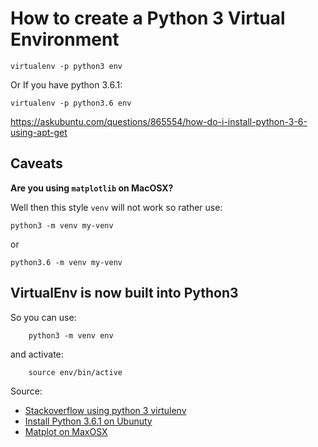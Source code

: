 # How to create a Python 3 Virtual Environment

```
virtualenv -p python3 env
```

Or If you have python 3.6.1:

```
virtualenv -p python3.6 env
```

https://askubuntu.com/questions/865554/how-do-i-install-python-3-6-using-apt-get


## Caveats

**Are you using `matplotlib` on MacOSX?**

Well then this style `venv` will not work so rather use:

    python3 -m venv my-venv

or

    python3.6 -m venv my-venv

## VirtualEnv is now built into Python3

So you can use:

        python3 -m venv env

and activate:

        source env/bin/active

Source: 

* [Stackoverflow using python 3 virtulenv](http://stackoverflow.com/questions/23842713/using-python-3-in-virtualenv)
* [Install Python 3.6.1 on Ubunuty](https://askubuntu.com/questions/865554/how-do-i-install-python-3-6-using-apt-get)
* [Matplot on MaxOSX](https://matplotlib.org/faq/osx_framework.html)